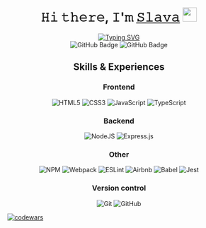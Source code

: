<h1 align="center">𝙷𝚒 𝚝𝚑𝚎𝚛𝚎, 𝙸'𝚖 <a href="https://github.com/231globus" target="_blank">𝚂𝚕𝚊𝚟𝚊</a> 
<img src="https://github.com/blackcater/blackcater/raw/main/images/Hi.gif" height="32"/></h1>
<div align="center">
<a href="https://git.io/typing-svg"><img src="https://readme-typing-svg.demolab.com?font=Robots&weight=300&duration=2000&pause=500&color=F7F7F7&background=FFFFFF00&center=true&width=435&lines=Junior+front-end+developer+from+Belarus" alt="Typing SVG" /></a>
</div>
<div align="center">
  <img src="https://img.shields.io/badge/Discord-%235865F2.svg?style=for-the-badge&logo=discord&logoColor=white" alt="GitHub Badge"/>
  <img src="https://img.shields.io/badge/Telegram-2CA5E0?style=for-the-badge&logo=telegram&logoColor=white" alt="GitHub Badge"/>
</div>
<h2 align="center">Skills & Experiences</h2>
<h3 align="center">Frontend</h3>
<div align="center">
  
  ![HTML5](https://img.shields.io/badge/html5-%23E34F26.svg?style=for-the-badge&logo=html5&logoColor=white)
  ![CSS3](https://img.shields.io/badge/css3-%231572B6.svg?style=for-the-badge&logo=css3&logoColor=white)
  ![JavaScript](https://img.shields.io/badge/javascript-%23323330.svg?style=for-the-badge&logo=javascript&logoColor=%23F7DF1E)
  ![TypeScript](https://img.shields.io/badge/typescript-%23007ACC.svg?style=for-the-badge&logo=typescript&logoColor=white)
</div>
<h3 align="center">Backend</h3>
<div align="center">
  
  ![NodeJS](https://img.shields.io/badge/node.js-6DA55F?style=for-the-badge&logo=node.js&logoColor=white)
  ![Express.js](https://img.shields.io/badge/express.js-%23404d59.svg?style=for-the-badge&logo=express&logoColor=%2361DAFB)
</div>
<h3 align="center">Other</h3>
<div align="center">
  
  ![NPM](https://img.shields.io/badge/NPM-%23000000.svg?style=for-the-badge&logo=npm&logoColor=white)
  ![Webpack](https://img.shields.io/badge/webpack-%238DD6F9.svg?style=for-the-badge&logo=webpack&logoColor=black)
  ![ESLint](https://img.shields.io/badge/ESLint-4B3263?style=for-the-badge&logo=eslint&logoColor=white)
  ![Airbnb](https://img.shields.io/badge/Airbnb-%23ff5a5f.svg?style=for-the-badge&logo=Airbnb&logoColor=white)
  ![Babel](https://img.shields.io/badge/Babel-F9DC3e?style=for-the-badge&logo=babel&logoColor=black)
  ![Jest](https://img.shields.io/badge/-jest-%23C21325?style=for-the-badge&logo=jest&logoColor=white)
</div>

<h3 align="center">Version control</h3>
<div align="center">
  
  ![Git](https://img.shields.io/badge/git-%23F05033.svg?style=for-the-badge&logo=git&logoColor=white)
  ![GitHub](https://img.shields.io/badge/github-%23121011.svg?style=for-the-badge&logo=github&logoColor=white)
</div>

[![codewars](https://www.codewars.com/users/rsschool_db35c4fcff95f288/badges/small)](https://www.codewars.com/users/rsschool_db35c4fcff95f288) 

